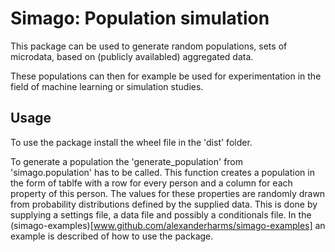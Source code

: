 # Simago: Population simulation

This package can be used to generate random populations, sets of microdata, based
on (publicly availabled) aggregated data.  

These populations can then for example be used for experimentation in the field
of machine learning or simulation studies.

## Usage
To use the package install the wheel file in the 'dist' folder. 

To generate a population the 'generate_population' from 'simago.population' has
to be called. This function creates a population in the form of tablfe with a
row for every person and a column for each property of this person. The values
for these properties are randomly drawn from probability distributions defined
by the supplied data. This is done by supplying a settings file, a data file and
possibly a conditionals file. In the
(simago-examples)[www.github.com/alexanderharms/simago-examples] an example is
described of how to use the package.
